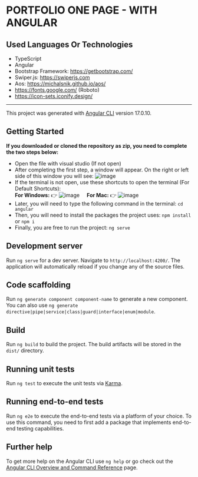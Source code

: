 # PORTFOLIO ONE PAGE - WITH ANGULAR

## Used Languages Or Technologies 

- TypeScript
- Angular
- Bootstrap Framework: https://getbootstrap.com/
- Swiper.js: https://swiperjs.com
- Aos: https://michalsnik.github.io/aos/
- https://fonts.google.com/ (Roboto)
- https://icon-sets.iconify.design/

---------------------------------------------------------------------------------------------------------

This project was generated with [Angular CLI](https://github.com/angular/angular-cli) version 17.0.10.

## Getting Started

<b>If you downloaded or cloned the repository as zip, you need to complete the two steps below:</b>

- Open the file with visual studio (If not open)
- After completing the first step, a window will appear. On the right or left side of this window you will see: ![image](https://github.com/beyzanur-seyhan/portfolio-one-page/assets/80166639/a176fd37-ef97-46be-8547-1fea9bf82b8f)
- If the terminal is not open, use these shortcuts to open the terminal (For Default Shortcuts): <br/>
  <b>For Windows:</b> 👉 ![image](https://github.com/beyzanur-seyhan/portfolio-one-page/assets/80166639/5fe042da-cb07-49ed-9ebb-54c3515993ea) &nbsp; &nbsp;
  <b>For Mac:</b> 👉 ![image](https://github.com/beyzanur-seyhan/portfolio-one-page/assets/80166639/774b1503-f756-4b6a-94b6-16baed6a6691)
- Later, you will need to type the following command in the terminal: `` cd angular ``
- Then, you will need to install the packages the project uses: `` npm install `` or `` npm i ``
- Finally, you are free to run the project: `` ng serve ``

## Development server

Run `ng serve` for a dev server. Navigate to `http://localhost:4200/`. The application will automatically reload if you change any of the source files.

## Code scaffolding

Run `ng generate component component-name` to generate a new component. You can also use `ng generate directive|pipe|service|class|guard|interface|enum|module`.

## Build

Run `ng build` to build the project. The build artifacts will be stored in the `dist/` directory.

## Running unit tests

Run `ng test` to execute the unit tests via [Karma](https://karma-runner.github.io).

## Running end-to-end tests

Run `ng e2e` to execute the end-to-end tests via a platform of your choice. To use this command, you need to first add a package that implements end-to-end testing capabilities.

## Further help

To get more help on the Angular CLI use `ng help` or go check out the [Angular CLI Overview and Command Reference](https://angular.io/cli) page.
